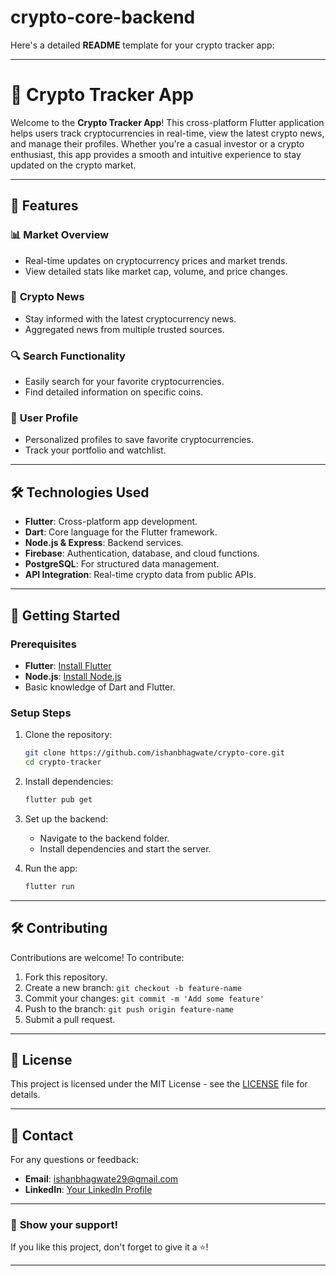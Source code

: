 # crypto-core-backend
Here's a detailed **README** template for your crypto tracker app:

---

# 🚀 Crypto Tracker App

Welcome to the **Crypto Tracker App**! This cross-platform Flutter application helps users track cryptocurrencies in real-time, view the latest crypto news, and manage their profiles. Whether you're a casual investor or a crypto enthusiast, this app provides a smooth and intuitive experience to stay updated on the crypto market.

---

## 📱 **Features**

### 📊 **Market Overview**
- Real-time updates on cryptocurrency prices and market trends.
- View detailed stats like market cap, volume, and price changes.

### 📰 **Crypto News**
- Stay informed with the latest cryptocurrency news.
- Aggregated news from multiple trusted sources.

### 🔍 **Search Functionality**
- Easily search for your favorite cryptocurrencies.
- Find detailed information on specific coins.

### 👤 **User Profile**
- Personalized profiles to save favorite cryptocurrencies.
- Track your portfolio and watchlist.

---

## 🛠️ **Technologies Used**
- **Flutter**: Cross-platform app development.
- **Dart**: Core language for the Flutter framework.
- **Node.js & Express**: Backend services.
- **Firebase**: Authentication, database, and cloud functions.
- **PostgreSQL**: For structured data management.
- **API Integration**: Real-time crypto data from public APIs.


---

## 🚀 **Getting Started**

### Prerequisites
- **Flutter**: [Install Flutter](https://flutter.dev/docs/get-started/install)
- **Node.js**: [Install Node.js](https://nodejs.org/)
- Basic knowledge of Dart and Flutter.

### Setup Steps
1. Clone the repository:
   ```bash
   git clone https://github.com/ishanbhagwate/crypto-core.git
   cd crypto-tracker
   ```

2. Install dependencies:
   ```bash
   flutter pub get
   ```

3. Set up the backend:
   - Navigate to the backend folder.
   - Install dependencies and start the server.

4. Run the app:
   ```bash
   flutter run
   ```

---

## 🛠️ **Contributing**
Contributions are welcome! To contribute:
1. Fork this repository.
2. Create a new branch: `git checkout -b feature-name`
3. Commit your changes: `git commit -m 'Add some feature'`
4. Push to the branch: `git push origin feature-name`
5. Submit a pull request.

---

## 📄 **License**
This project is licensed under the MIT License - see the [LICENSE](LICENSE) file for details.

---

## 📧 **Contact**
For any questions or feedback:
- **Email**: [ishanbhagwate29@gmail.com](mailto:ishanbhagwate29@gmail.com)
- **LinkedIn**: [Your LinkedIn Profile](https://linkedin.com/in/ishanbhagwate)

---

### 🌟 **Show your support!**
If you like this project, don't forget to give it a ⭐️!

---
